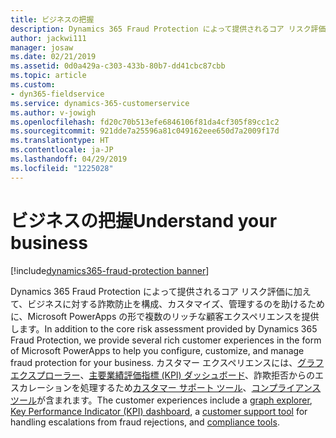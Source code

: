 ```yaml
---
title: ビジネスの把握
description: Dynamics 365 Fraud Protection によって提供されるコア リスク評価に加えて、ビジネスに対する詐欺防止を構成、カスタマイズ、管理するのを助けるために、PowerApps の形で複数のリッチな顧客エクスペリエンスを提供します。
author: jackwi111
manager: josaw
ms.date: 02/21/2019
ms.assetid: 0d0a429a-c303-433b-80b7-dd41cbc87cbb
ms.topic: article
ms.custom:
- dyn365-fieldservice
ms.service: dynamics-365-customerservice
ms.author: v-jowigh
ms.openlocfilehash: fd20c70b513efe6846106f81da4cf305f89cc1c2
ms.sourcegitcommit: 921dde7a25596a81c049162eee650d7a2009f17d
ms.translationtype: HT
ms.contentlocale: ja-JP
ms.lasthandoff: 04/29/2019
ms.locfileid: "1225028"
---
```

#  <a name="understand-your-business"></a><span data-ttu-id="8113a-103">ビジネスの把握</span><span class="sxs-lookup"><span data-stu-id="8113a-103">Understand your business</span></span>
[!include[dynamics365-fraud-protection banner](../../../includes/dynamics365-fraud-protection.md)]






<span data-ttu-id="8113a-104">Dynamics 365 Fraud Protection によって提供されるコア リスク評価に加えて、ビジネスに対する詐欺防止を構成、カスタマイズ、管理するのを助けるために、Microsoft PowerApps の形で複数のリッチな顧客エクスペリエンスを提供します。</span><span class="sxs-lookup"><span data-stu-id="8113a-104">In addition to the core risk assessment provided by Dynamics 365 Fraud Protection, we provide several rich customer experiences in the form of Microsoft PowerApps to help you configure, customize, and manage fraud protection for your business.</span></span> <span data-ttu-id="8113a-105">カスタマー エクスペリエンスには、[グラフ エクスプローラー](graph-explorer.md)、[主要業績評価指標 (KPI) ダッシュボード](key-performance-indicator-kpi-dashboard.md)、詐欺拒否からのエスカレーションを処理するため[カスタマー サポート ツール](../support-customers.md)、[コンプライアンス ツール](../security-compliance.md)が含まれます。</span><span class="sxs-lookup"><span data-stu-id="8113a-105">The customer experiences include a [graph explorer](graph-explorer.md), [Key Performance Indicator (KPI) dashboard](key-performance-indicator-kpi-dashboard.md), a [customer support tool](../support-customers.md) for handling escalations from fraud rejections, and [compliance tools](../security-compliance.md).</span></span>

